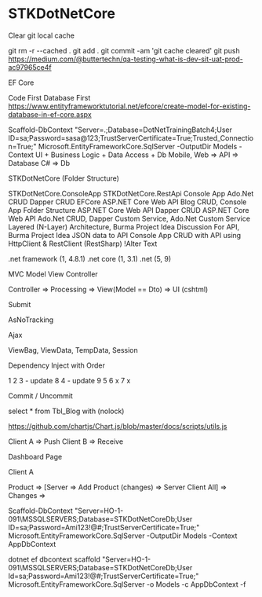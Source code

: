 # STKDotNetCore

Clear git local cache

git rm -r --cached .
git add .
git commit -am 'git cache cleared'
git push
https://medium.com/@buttertechn/qa-testing-what-is-dev-sit-uat-prod-ac97965ce4f

EF Core

Code First
Database First
https://www.entityframeworktutorial.net/efcore/create-model-for-existing-database-in-ef-core.aspx

Scaffold-DbContext "Server=.;Database=DotNetTrainingBatch4;User ID=sa;Password=sasa@123;TrustServerCertificate=True;Trusted_Connection=True;" Microsoft.EntityFrameworkCore.SqlServer -OutputDir Models -Context
UI + Business Logic + Data Access + Db Mobile, Web => API => Database C# => Db

STKDotNetCore (Folder Structure)

STKDotNetCore.ConsoleApp
STKDotNetCore.RestApi
 Console App
 Ado.Net CRUD
 Dapper CRUD
 EFCore
 ASP.NET Core Web API Blog CRUD, Console App Folder Structure
 ASP.NET Core Web API Dapper CRUD
 ASP.NET Core Web API Ado.Net CRUD, Dapper Custom Service, Ado.Net Custom Service
 Layered (N-Layer) Architecture, Burma Project Idea Discussion For API, Burma Project Idea JSON data to API
 Console App CRUD with API using HttpClient & RestClient (RestSharp)
!Alter Text

.net framework (1, 4.8.1) .net core (1, 3.1) .net (5, 9)

MVC Model View Controller

Controller => Processing => View(Model == Dto) => UI (cshtml)



Submit

AsNoTracking

Ajax

ViewBag, ViewData, TempData, Session

Dependency Inject with Order

1 2 3 - update 8 4 - update 9 5 6 x 7 x

Commit / Uncommit

select * from Tbl_Blog with (nolock)

https://github.com/chartjs/Chart.js/blob/master/docs/scripts/utils.js

Client A => Push Client B => Receive

Dashboard Page

Client A

Product => [Server => Add Product (changes) => Server Client All] => Changes =>

Scaffold-DbContext "Server=HO-1-091\MSSQLSERVERS;Database=STKDotNetCoreDb;User ID=sa;Password=Ami123!@#;TrustServerCertificate=True;" Microsoft.EntityFrameworkCore.SqlServer -OutputDir Models -Context AppDbContext

dotnet ef dbcontext scaffold "Server=HO-1-091\MSSQLSERVERS;Database=STKDotNetCoreDb;User Id=sa;Password=Ami123!@#;TrustServerCertificate=True;" Microsoft.EntityFrameworkCore.SqlServer -o Models -c AppDbContext -f